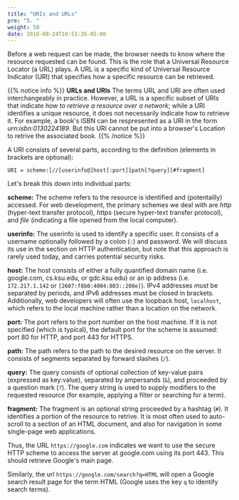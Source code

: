 ```yaml
---
title: "URIs and URLs"
pre: "5. "
weight: 50
date: 2018-08-24T10:53:26-05:00
---
```


Before a web request can be made, the browser needs to know where the resource requested can be found.  This is the role that a Universal Resource Locator (a URL) plays.  A URL is a specific kind of Universal Resource Indicator (URI) that specifies how a specific resource can be retrieved. 

{{% notice info %}}
__URLs and URIs__
The terms URL and URI are often used interchangeably in practice.  However, a URL is a specific subset of URIs that indicate _how to retrieve a resource over a network_; while a URI identifies a unique resource, it does not necessarily indicate how to retrieve it.  For example, a book's ISBN can be respresented as a URI in the form _urn:isbn:0130224189_.  But this URI cannot be put into a browser's Location to retrive the associated book.
{{% /notice %}}

A URI consists of several parts, according to the definition (elements in brackets are optional):

`
URI = scheme:[//[userinfo@]host[:port]]path[?query][#fragment]
`

Let's break this down into individual parts:

__scheme:__ The scheme refers to the resource is identified and (potentailly) accessed.  For web development, the primary schemes we deal with are _http_ (hyper-text transfer protocol), _https_ (secure hyper-text transfer protocol), and _file_ (indicating a file opened from the local computer).  

__userinfo:__ The userinfo is used to identify a specific user.  It consists of a username optionally followed by a colon (`:`) and password.  We will discuss its use in the section on HTTP authentication, but note that this approach is rarely used today, and carries potential security risks.

__host:__ The host consists of either a fully quantified domain name (i.e. google.com, cs.ksu.edu, or gdc.ksu.edu) or an ip address (i.e. `172.217.1.142` or `[2607:f8b0:4004:803::200e]`).  IPv4 addresses _must_ be separated by periods, and IPv6 addresses must be closed in brackets.  Additionally, web developers will often use the loopback host, `localhost`, which refers to the local machine rather than a location on the network.

__port:__ The port refers to the port number on the host machine.  If it is not specified (which is typical), the default port for the scheme is assumed: port 80 for HTTP, and port 443 for HTTPS.  

__path:__ The path refers to the path to the desired resource on the server.  It consists of segments separated by forward slashes (`/`).  

__query:__ The query consists of optional collection of key-value pairs (expressed as key:value), separated by ampersands (`&`), and proceeded by a question mark (`?`).  The query string is used to supply modifiers to the requested resource (for example, applying a filter or searching for a term).  

__fragment:__ The fragment is an optional string proceeded by a hashtag (`#`).  It identifies a portion of the resource to retrive.  It is most often used to auto-scroll to a section of an HTML document, and also for navigation in some single-page web applications.


Thus, the URL `https://google.com` indicates we want to use the secure HTTP scheme to access the server at google.com using its port 443.  This should retrieve Google's main page.

Similarly, the url `https://google.com/search?q=HTML` will open a Google search result page for the term HTML (Google uses the key `q` to identify search terms). 
